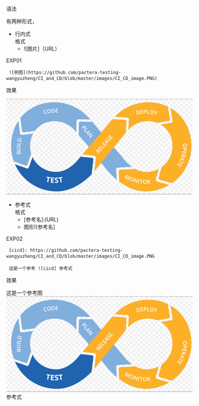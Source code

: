 语法

有两种形式，

* 行内式 <br>
  格式<br>
  * ![图片]（URL）
  
 EXP01
 
     ![例图](https://github.com/pactera-testing-wangyuzheng/CI_and_CD/blob/master/images/CI_CD_image.PNG)
 
 
 效果
 
 ![例图](https://github.com/pactera-testing-wangyuzheng/CI_and_CD/blob/master/images/CI_CD_image.PNG)
 
 
 
 * 参考式<br> 
    格式<br>
   * \[参考名]:(URL)
   * 图形![参考名]
  
 EXP02
 
     [cicd]: https://github.com/pactera-testing-wangyuzheng/CI_and_CD/blob/master/images/CI_CD_image.PNG
 
     这是一个参考 ![cicd] 参考式
     
 效果
 
 [cicd]: https://github.com/pactera-testing-wangyuzheng/CI_and_CD/blob/master/images/CI_CD_image.PNG

这是一个参考图 ![cicd] 参考式
     
     
 
